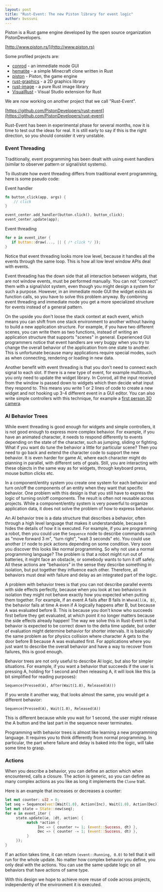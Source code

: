 ```yaml
---
layout: post
title: "Rust-Event: The new Piston library for event logic"
author: bvssvni
---
```


Piston is a Rust game engine developed by the open source organization PistonDevelopers.

[http://www.piston.rs/](http://www.piston.rs)

Some profiled projects are:

* [conrod](https://github.com/pistondevelopers/conrod) - an immediate mode GUI
* [hematite](https://github.com/pistondevelopers/hematite) - a simple Minecraft clone written in Rust
* [piston](https://github.com/pistondevelopers/piston) - Piston, the game engine
* [rust-graphics](https://github.com/pistondevelopers/rust-graphics) - a 2D graphics library
* [rust-image](https://github.com/pistondevelopers/rust-image) - a pure Rust image library
* [VisualRust](https://github.com/pistondevelopers/visualrust) - Visual Studio extension for Rust

We are now working on another project that we call "Rust-Event".

[https://github.com/PistonDevelopers/rust-event](https://github.com/PistonDevelopers/rust-event)

Rust-Event has been in experimental phase for several months, now it is time to test out the ideas for real.
It is still early to say if this is the right direction, so you should consider it very unstable.

### Event Threading

Traditionally, event programming has been dealt with using event handlers (similar to observer pattern or signal/slot systems).

To illustrate how event threading differs from traditional event programming, here is some pseudo code:

Event handler

```Rust
fn button_click(app, args) {
    // click
}

event_center.add_handler(button.click(), button_click);
event_center.update(app);
```

Event threading

```Rust
for e in event_iter {
   if button::draw(..., || { /* click */ });
}
```

Notice that event threading looks more low level, because it handles all the events through the same loop. This is how all low level window APIs deal with events.

Event threading has the down side that all interaction between widgets, that are not window events, must be performed manually.
You can not "connect" them with a signal/slot system, even though you might design a system for such a purpose.
However, in an immediate mode GUI the widget exists as function calls, so you have to solve this problem anyway.
By combining event threading and immediate mode you get a more specialized structure for events instead of a general pattern.

On the upside you don't loose the stack context at each event, which means you can shift from one stack environment to another without having to build a new application structure.
For example, if you have two different scenes, you can write them as two functions, instead of writing an application structure that supports "scenes" in general.
Experienced GUI programmers notice that event handlers are very buggy when you try to change the overall behavior of the application from one state to another.
This is unfortunate because many applications require special modes, such as when connecting, rendering or loading in new data.

Another benefit with event threading is that you don't need to connect each signal to each slot.
If there is a new type of event, for example multitouch, you only need to update the widget library.
In Conrod, all the input received from the window is passed down to widgets which then decide what input they respond to.
This means you write 1 or 2 lines of code to create a new widget and not hooking up 3-4 different event in a GUI editor.
You can also write simple controllers with this technique, for example a [first person 3D camera](https://github.com/pistondevelopers/cam).

### AI Behavior Trees

While event threading is good enough for widgets and simple controllers, it is not good enough to express more complex behavior.
For example, if you have an animated character, it needs to respond differently to events depending on the state of the character, such as jumping, sliding or fighting.
What if you want do tune the behavior a little for particular scene? Then you need to go back and extend the character code to support the new behavior.
It is even harder for game AI, where each character might do planning in parallel, with different sets of goals.
Still, you are interacting with these objects in the same way as for widgets, through keyboard press, mouse button clicks etc.

In a component/entity system you create one system for each behavior and turn on/off the components of an entity when they want that specific behavior.
One problem with this design is that you still have to express the logic of turning on/off components.
The result is often not reusable across projects.
While a component/entity system is very powerful to organize application data, it does not solve the problem of how to express behavior.

An AI behavior tree is a data structure that describes a behavior, often through a high level language that makes it understandable, because it hides the details of how it is executed.
For example, if you are programming a robot, then you could use the `Sequence` node to describe commands such as "move forward 3 m", "turn right", "wait 3 seconds" etc.
You could use another `If` node to pick actions depending on some condition.
Very soon you discover this looks like normal programming.
So why not use a normal programming language? The problem is that a robot might run out of batteries, it might face an obstacle, or somebody wants to turn it off safely.
All these actions are "behaviors" in the sense they describe something in isolation, but put together they influence each other.
Therefore, all behaviors must deal with failure and delay as an integrated part of the logic.

A problem with behavior trees is that you can not describe parallel events with side effects perfectly, because when you look at two behaviors in isolation they might not behave exactly how you expected when putting them together.
For example, if an event A fails after B fails in `WhenAll(A, B)`, the behavior fails at time A even if A logically happens after B, but because A was evaluated before B.
This is because you don't know who succeeds first before they get evaluated, at which point it no longer matters because the side effects already happen!
The way we solve this in Rust-Event is that behavior is expected to be correct down to the delta time update, but order of evaluation might determine behavior for shorter intervals.
It is basically the same problem as for physics collision where character A gets to the door before B because A was evaluated first.
For applications where you just want to describe the overall behavior and have a way to recover from failures, this is good enough.

Behavior trees are not only useful to describe AI logic, but also for simpler situations.
For example, if you want a behavior that succeeds if the user is pressing A, holding for 1 second and then releasing A, it will look like this (a bit simplified for reading purposes):

`Sequence(Pressed(A), After(Wait(1.0), Released(A)))`

If you wrote it another way, that looks almost the same, you would get a different behavior:

`Sequence(Pressed(A), Wait(1.0), Released(A))`

This is different because while you wait for 1 second, the user might release the A button and the last part in the sequence never terminates.

Programming with behavior trees is almost like learning a new programming language.
It requires you to think differently from normal programming.
In particular, the part where failure and delay is baked into the logic, will take some time to grasp.

### Actions

When you describe a behavior, you can define an action which when encountered, calls a closure.
The action is generic, so you can define as many complex actions as you like as long it implements the `Clone` trait.

Here is an example that increases or decreases a counter:

```Rust
let mut counter: u32 = 0;
let seq = Sequence(vec![Wait(1.0), Action(Inc), Wait(1.0), Action(Dec)]);
let mut state = State::new(seq);
for e in event_iter {
     state.update(&e, |dt, action| {
          match *action {
               Inc => { counter += 1; (event::Success, dt) },
               Dec => { counter -= 1; (event::Success, dt) },
          }
     });
}
```

If an action takes time, it can return `(event::Running, 0.0)` to tell that it will run for the whole update.
No matter how complex behavior you define, you only deal with the actions.
You can use the same update logic on all behaviors that have actions of same type.

With this design we hope to achieve more reuse of code across projects, independently of the environment it is executed.
